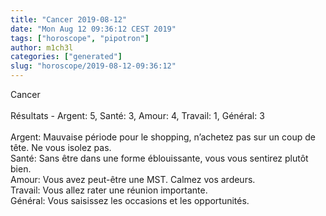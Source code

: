 ```yaml
---
title: "Cancer 2019-08-12"
date: "Mon Aug 12 09:36:12 CEST 2019"
tags: ["horoscope", "pipotron"]
author: m1ch3l
categories: ["generated"]
slug: "horoscope/2019-08-12-09:36:12"
---
```


Cancer<br>
<br>
Résultats - Argent: 5, Santé: 3, Amour: 4, Travail: 1, Général: 3<br>
<br>
Argent:  Mauvaise période pour le shopping, n’achetez pas sur un coup de tête. Ne vous isolez pas.<br>
Santé:   Sans être dans une forme éblouissante, vous vous sentirez plutôt bien. <br>
Amour:   Vous avez peut-être une MST. Calmez vos ardeurs.<br>
Travail: Vous allez rater une réunion importante. <br>
Général: Vous saisissez les occasions et les opportunités.<br>
